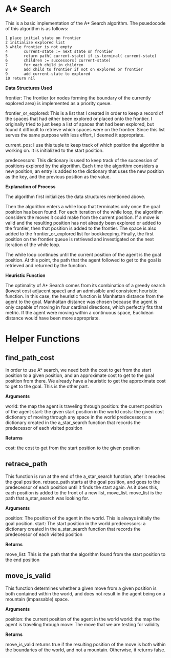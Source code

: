 
# A* Search
This is a basic implementation of the A* Search algorithm. The psuedocode of this algorithm is as follows:

```
1 place initial state on frontier
2 initialize explored list
3 while frontier is not empty
4 		current-state := next state on frontier
5 		return path( current-state) if is-terminal( current-state)
6 		children := successors( current-state)
7 		for each child in children
8 		add child to frontier if not on explored or frontier
9 		add current-state to explored
10 return nil
```

**Data Structures Used**

frontier: The frontier (or nodes forming the boundary of the currently explored area) is implemented as a priority queue.

frontier_or_explored: This is a list that I created in order to keep a record of the spaces that had either been explored or placed onto the frontier. I originally tried to just keep a list of spaces that had been explored, but found it difficult to retrieve which spaces were on the frontier. Since this list serves the same purpose with less effort, I deemed it appropriate. 

current_pos: I use this tuple to keep track of which position the algorithm is working on. It is initialized to the start position.

predecessors: This dictionary is used to keep track of the succession of positions explored by the algorithm. Each time the algorithm considers a new position, an entry is added to the dictionary that uses the new position as the key, and the previous position as the value.

**Explanation of Process**

The algorithm first initializes the data structures mentioned above.

Then the algorithm enters a while loop that terminates only once the goal position has been found. For each iteration of the while loop, the algorithm considers the moves it could make from the current position. If a move is valid and the resulting position has not already been explored or added to the frontier, then that position is added to the frontier. The space is also added to the frontier_or_explored list for bookkeeping. Finally, the first position on the frontier queue is retrieved and investigated on the next iteration of the while loop.

The while loop continues until the current position of the agent is the goal position. At this point, the path that the agent followed to get to the goal is retrieved and returned by the function.

**Heuristic Function**

The optimality of A* Search comes from its combination of a greedy search (lowest cost adjacent space) and an admissible and consistent heuristic function. In this case, the heuristic function is Manhattan distance from the agent to the goal. Manhattan distance was chosen because the agent is only capable of moving in four cardinal directions, which perfectly fits that metric. If the agent were moving within a continuous space, Euclidean distance would have been more appropriate.

# Helper Functions

## find_path_cost
In order to use A\* search, we need both the cost to get from the start position to a given position, and an approximate cost to get to the goal position from there. We already have a heuristic to get the approximate cost to get to the goal. This is the other part.

**Arguments**

world: the map the agent is traveling through
position: the current position of the agent
start: the given start position in the world
costs: the given cost dictionary of moving through any space in the world
predecessors: a dictionary created in the a_star_search function that records the predecessor of each visited position

**Returns**

cost: the cost to get from the start position to the given position

## retrace_path
This function is run at the end of the a_star_search function, after it reaches the goal position. retrace_path starts at the goal position, and goes to the predecessor of each position until it finds the start again. As it does this, each position is added to the front of a new list, move_list. move_list is the path that a_star_search was looking for.

**Arguments**

position: The position of the agent in the world. This is always initially the goal position.
start: The start position in the world
predecessors: a dictionary created in the a_star_search function that records the predecessor of each visited position

**Returns**

move_list: This is the path that the algorithm found from the start position to the end position

## move_is_valid
This function determines whether a given move from a given position is both contained within the world, and does not result in the agent being on a mountain (impassable) space.

**Arguments**

position: the current position of the agent in the world
world: the map the agent is traveling through
move: The move that we are testing for validity

**Returns**

move_is_valid returns true if the resulting position of the move is both within the boundaries of the world, and not a mountain. Otherwise, it returns false.